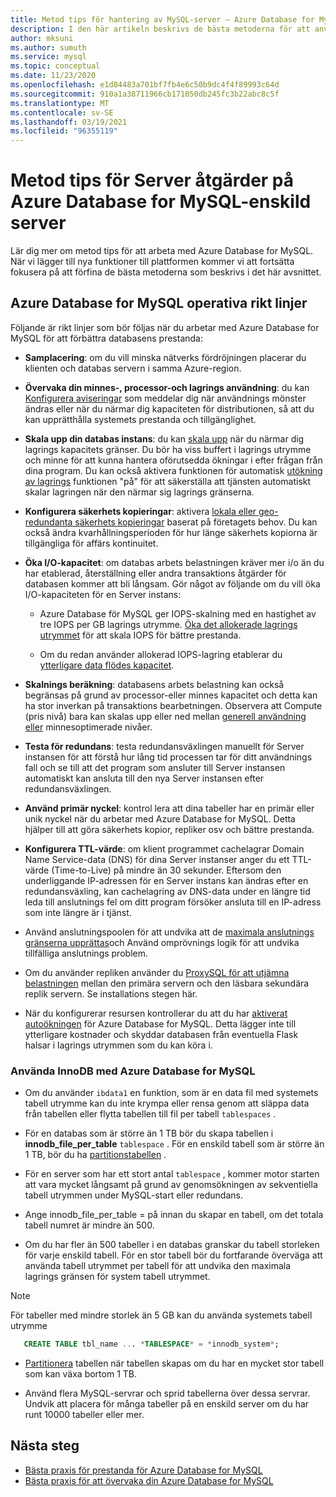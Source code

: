 ```yaml
---
title: Metod tips för hantering av MySQL-server – Azure Database for MySQL
description: I den här artikeln beskrivs de bästa metoderna för att använda MySQL-databasen på Azure.
author: mksuni
ms.author: sumuth
ms.service: mysql
ms.topic: conceptual
ms.date: 11/23/2020
ms.openlocfilehash: e1d84483a701bf7fb4e6c50b9dc4f4f89993c64d
ms.sourcegitcommit: 910a1a38711966cb171050db245fc3b22abc8c5f
ms.translationtype: MT
ms.contentlocale: sv-SE
ms.lasthandoff: 03/19/2021
ms.locfileid: "96355119"
---
```

# <a name="best-practices-for-server-operations-on-azure-database-for-mysql--single-server"></a>Metod tips för Server åtgärder på Azure Database for MySQL-enskild server

Lär dig mer om metod tips för att arbeta med Azure Database for MySQL. När vi lägger till nya funktioner till plattformen kommer vi att fortsätta fokusera på att förfina de bästa metoderna som beskrivs i det här avsnittet.

## <a name="azure-database-for-mysql-operational-guidelines"></a>Azure Database for MySQL operativa rikt linjer 

Följande är rikt linjer som bör följas när du arbetar med Azure Database for MySQL för att förbättra databasens prestanda: 

* **Samplacering**: om du vill minska nätverks fördröjningen placerar du klienten och databas servern i samma Azure-region.

* **Övervaka din minnes-, processor-och lagrings användning**: du kan [Konfigurera aviseringar](howto-alert-on-metric.md) som meddelar dig när användnings mönster ändras eller när du närmar dig kapaciteten för distributionen, så att du kan upprätthålla systemets prestanda och tillgänglighet. 

* **Skala upp din databas instans**: du kan [skala upp](howto-create-manage-server-portal.md) när du närmar dig lagrings kapacitets gränser. Du bör ha viss buffert i lagrings utrymme och minne för att kunna hantera oförutsedda ökningar i efter frågan från dina program. Du kan också aktivera funktionen för automatisk [utökning av lagrings](howto-auto-grow-storage-portal.md) funktionen "på" för att säkerställa att tjänsten automatiskt skalar lagringen när den närmar sig lagrings gränserna. 

* **Konfigurera säkerhets kopieringar**: aktivera [lokala eller geo-redundanta säkerhets kopieringar](howto-restore-server-portal.md#set-backup-configuration) baserat på företagets behov. Du kan också ändra kvarhållningsperioden för hur länge säkerhets kopiorna är tillgängliga för affärs kontinuitet. 

* **Öka I/O-kapacitet**: om databas arbets belastningen kräver mer i/o än du har etablerad, återställning eller andra transaktions åtgärder för databasen kommer att bli långsam. Gör något av följande om du vill öka I/O-kapaciteten för en Server instans: 

    * Azure Database för MySQL ger IOPS-skalning med en hastighet av tre IOPS per GB lagrings utrymme. [Öka det allokerade lagrings utrymmet](howto-create-manage-server-portal.md#scale-storage-up) för att skala IOPS för bättre prestanda. 

    * Om du redan använder allokerad IOPS-lagring etablerar du [ytterligare data flödes kapacitet](howto-create-manage-server-portal.md#scale-storage-up). 

* **Skalnings beräkning**: databasens arbets belastning kan också begränsas på grund av processor-eller minnes kapacitet och detta kan ha stor inverkan på transaktions bearbetningen. Observera att Compute (pris nivå) bara kan skalas upp eller ned mellan [generell användning eller](concepts-pricing-tiers.md) minnesoptimerade nivåer. 

* **Testa för redundans**: testa redundansväxlingen manuellt för Server instansen för att förstå hur lång tid processen tar för ditt användnings fall och se till att det program som ansluter till Server instansen automatiskt kan ansluta till den nya Server instansen efter redundansväxlingen.

* **Använd primär nyckel**: kontrol lera att dina tabeller har en primär eller unik nyckel när du arbetar med Azure Database for MySQL. Detta hjälper till att göra säkerhets kopior, repliker osv och bättre prestanda.

* **Konfigurera TTL-värde**: om klient programmet cachelagrar Domain Name Service-data (DNS) för dina Server instanser anger du ett TTL-värde (Time-to-Live) på mindre än 30 sekunder. Eftersom den underliggande IP-adressen för en Server instans kan ändras efter en redundansväxling, kan cachelagring av DNS-data under en längre tid leda till anslutnings fel om ditt program försöker ansluta till en IP-adress som inte längre är i tjänst.

* Använd anslutningspoolen för att undvika att de [maximala anslutnings gränserna upprättas](concepts-server-parameters.md#max_connections)och Använd omprövnings logik för att undvika tillfälliga anslutnings problem. 

* Om du använder repliken använder du [ProxySQL för att utjämna belastningen](https://techcommunity.microsoft.com/t5/azure-database-for-mysql/scaling-an-azure-database-for-mysql-workload-running-on/ba-p/1105847) mellan den primära servern och den läsbara sekundära replik servern. Se installations stegen här. </br> 

* När du konfigurerar resursen kontrollerar du att du har [aktiverat autoökningen](howto-auto-grow-storage-portal.md) för Azure Database for MySQL. Detta lägger inte till ytterligare kostnader och skyddar databasen från eventuella Flask halsar i lagrings utrymmen som du kan köra i. </br> 


### <a name="using-innodb-with-azure-database-for-mysql"></a>Använda InnoDB med Azure Database for MySQL

*   Om du använder `ibdata1` en funktion, som är en data fil med systemets tabell utrymme kan du inte krympa eller rensa genom att släppa data från tabellen eller flytta tabellen till fil per tabell `tablespaces` .

* För en databas som är större än 1 TB bör du skapa tabellen i **innodb_file_per_table** `tablespace` . För en enskild tabell som är större än 1 TB, bör du ha [partitionstabellen](https://dev.mysql.com/doc/refman/5.7/en/partitioning.html) .

*   För en server som har ett stort antal `tablespace` , kommer motor starten att vara mycket långsamt på grund av genomsökningen av sekventiella tabell utrymmen under MySQL-start eller redundans. 

* Ange innodb_file_per_table = på innan du skapar en tabell, om det totala tabell numret är mindre än 500.

* Om du har fler än 500 tabeller i en databas granskar du tabell storleken för varje enskild tabell. För en stor tabell bör du fortfarande överväga att använda tabell utrymmet per tabell för att undvika den maximala lagrings gränsen för system tabell utrymmet.

> [!NOTE]
> För tabeller med mindre storlek än 5 GB kan du använda systemets tabell utrymme 
> ```sql
>    CREATE TABLE tbl_name ... *TABLESPACE* = *innodb_system*;
> ```

* [Partitionera](https://dev.mysql.com/doc/refman/5.7/en/partitioning.html) tabellen när tabellen skapas om du har en mycket stor tabell som kan växa bortom 1 TB.

* Använd flera MySQL-servrar och sprid tabellerna över dessa servrar. Undvik att placera för många tabeller på en enskild server om du har runt 10000 tabeller eller mer. 

## <a name="next-steps"></a>Nästa steg
- [Bästa praxis för prestanda för Azure Database for MySQL](concept-performance-best-practices.md)
- [Bästa praxis för att övervaka din Azure Database for MySQL](concept-monitoring-best-practices.md)
